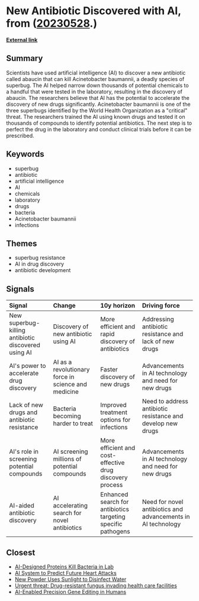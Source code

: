 # __New Antibiotic Discovered with AI__, from ([20230528](https://kghosh.substack.com/p/20230528).)

__[External link](https://www.bbc.com/news/health-65709834)__



## Summary

Scientists have used artificial intelligence (AI) to discover a new antibiotic called abaucin that can kill Acinetobacter baumannii, a deadly species of superbug. The AI helped narrow down thousands of potential chemicals to a handful that were tested in the laboratory, resulting in the discovery of abaucin. The researchers believe that AI has the potential to accelerate the discovery of new drugs significantly. Acinetobacter baumannii is one of the three superbugs identified by the World Health Organization as a "critical" threat. The researchers trained the AI using known drugs and tested it on thousands of compounds to identify potential antibiotics. The next step is to perfect the drug in the laboratory and conduct clinical trials before it can be prescribed.

## Keywords

* superbug
* antibiotic
* artificial intelligence
* AI
* chemicals
* laboratory
* drugs
* bacteria
* Acinetobacter baumannii
* infections

## Themes

* superbug resistance
* AI in drug discovery
* antibiotic development

## Signals

| Signal                                              | Change                                              | 10y horizon                                                  | Driving force                                                |
|:----------------------------------------------------|:----------------------------------------------------|:-------------------------------------------------------------|:-------------------------------------------------------------|
| New superbug-killing antibiotic discovered using AI | Discovery of new antibiotic using AI                | More efficient and rapid discovery of antibiotics            | Addressing antibiotic resistance and lack of new drugs       |
| AI's power to accelerate drug discovery             | AI as a revolutionary force in science and medicine | Faster discovery of new drugs                                | Advancements in AI technology and need for new drugs         |
| Lack of new drugs and antibiotic resistance         | Bacteria becoming harder to treat                   | Improved treatment options for infections                    | Need to address antibiotic resistance and develop new drugs  |
| AI's role in screening potential compounds          | AI screening millions of potential compounds        | More efficient and cost-effective drug discovery process     | Advancements in AI technology and need for new drugs         |
| AI-aided antibiotic discovery                       | AI accelerating search for novel antibiotics        | Enhanced search for antibiotics targeting specific pathogens | Need for novel antibiotics and advancements in AI technology |

## Closest

* [AI-Designed Proteins Kill Bacteria in Lab](851488841bb139d3ed24048269cd0b9b)
* [AI System to Predict Future Heart Attacks](dead7bfcd66251606f35ea6015f2447c)
* [New Powder Uses Sunlight to Disinfect Water](0531e1f77a3339cc11432d7601f9c7a4)
* [Urgent threat: Drug-resistant fungus invading health care facilities](d28d19739c279a21eb19cac312e67bea)
* [AI-Enabled Precision Gene Editing in Humans](fb983ad12b687b393f0bdc2a54ef0c03)